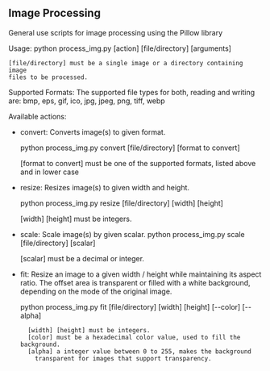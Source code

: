## Image Processing

General use scripts for image processing using the Pillow library

Usage:
    python process_img.py [action] [file/directory] [arguments]

    [file/directory] must be a single image or a directory containing image
    files to be processed.

Supported Formats:
  The supported file types for both, reading and writing are:
  bmp, eps, gif, ico, jpg, jpeg, png, tiff, webp

Available actions:
* convert: Converts image(s) to given format.

    python process_img.py convert [file/directory] [format to convert]

    [format to convert] must be one of the supported formats, listed above
      and in lower case


* resize: Resizes image(s) to given width and height.

    python process_img.py resize [file/directory] [width] [height]

    [width] [height] must be integers.

* scale: Scale image(s) by given scalar.
    python process_img.py scale [file/directory] [scalar]

    [scalar] must be a decimal or integer.

* fit: Resize an image to a given width / height while maintaining its
       aspect ratio. The offset area is transparent or filled with a white
       background, depending on the mode of the original image.

    python process_img.py fit [file/directory] [width] [height] [--color] [--alpha]

        [width] [height] must be integers.
        [color] must be a hexadecimal color value, used to fill the background.
        [alpha] a integer value between 0 to 255, makes the background
          transparent for images that support transparency.
